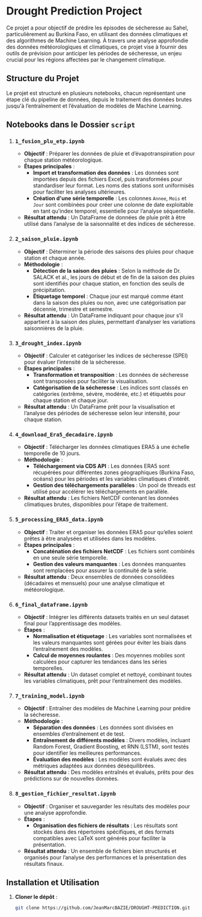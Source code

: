 # Drought Prediction Project

Ce projet a pour objectif de prédire les épisodes de sécheresse au Sahel, particulièrement au Burkina Faso, en utilisant des données climatiques et des algorithmes de Machine Learning. À travers une analyse approfondie des données météorologiques et climatiques, ce projet vise à fournir des outils de prévision pour anticiper les périodes de sécheresse, un enjeu crucial pour les régions affectées par le changement climatique.

## Structure du Projet

Le projet est structuré en plusieurs notebooks, chacun représentant une étape clé du pipeline de données, depuis le traitement des données brutes jusqu'à l’entraînement et l’évaluation de modèles de Machine Learning.

## Notebooks dans le Dossier `script`

1. ### `1_fusion_plu_etp.ipynb`
   - **Objectif** : Préparer les données de pluie et d’évapotranspiration pour chaque station météorologique.
   - **Étapes principales** :
     - **Import et transformation des données** : Les données sont importées depuis des fichiers Excel, puis transformées pour standardiser leur format. Les noms des stations sont uniformisés pour faciliter les analyses ultérieures.
     - **Création d'une série temporelle** : Les colonnes `Annee`, `Mois` et `Jour` sont combinées pour créer une colonne de date exploitable en tant qu'index temporel, essentielle pour l’analyse séquentielle.
   - **Résultat attendu** : Un DataFrame de données de pluie prêt à être utilisé dans l’analyse de la saisonnalité et des indices de sécheresse.

2. ### `2_saison_pluie.ipynb`
   - **Objectif** : Déterminer la période des saisons des pluies pour chaque station et chaque année.
   - **Méthodologie** :
     - **Détection de la saison des pluies** : Selon la méthode de Dr. SALACK et al., les jours de début et de fin de la saison des pluies sont identifiés pour chaque station, en fonction des seuils de précipitation.
     - **Étiquetage temporel** : Chaque jour est marqué comme étant dans la saison des pluies ou non, avec une catégorisation par décennie, trimestre et semestre.
   - **Résultat attendu** : Un DataFrame indiquant pour chaque jour s’il appartient à la saison des pluies, permettant d’analyser les variations saisonnières de la pluie.

3. ### `3_drought_index.ipynb`
   - **Objectif** : Calculer et catégoriser les indices de sécheresse (SPEI) pour évaluer l’intensité de la sécheresse.
   - **Étapes principales** :
     - **Transformation et transposition** : Les données de sécheresse sont transposées pour faciliter la visualisation.
     - **Catégorisation de la sécheresse** : Les indices sont classés en catégories (extrême, sévère, modérée, etc.) et étiquetés pour chaque station et chaque jour.
   - **Résultat attendu** : Un DataFrame prêt pour la visualisation et l’analyse des périodes de sécheresse selon leur intensité, pour chaque station.

4. ### `4_download_Era5_decadaire.ipynb`
   - **Objectif** : Télécharger les données climatiques ERA5 à une échelle temporelle de 10 jours.
   - **Méthodologie** :
     - **Téléchargement via CDS API** : Les données ERA5 sont récupérées pour différentes zones géographiques (Burkina Faso, océans) pour les périodes et les variables climatiques d'intérêt.
     - **Gestion des téléchargements parallèles** : Un pool de threads est utilisé pour accélérer les téléchargements en parallèle.
   - **Résultat attendu** : Les fichiers NetCDF contenant les données climatiques brutes, disponibles pour l’étape de traitement.

5. ### `5_processing_ERA5_data.ipynb`
   - **Objectif** : Traiter et organiser les données ERA5 pour qu’elles soient prêtes à être analysées et utilisées dans les modèles.
   - **Étapes principales** :
     - **Concaténation des fichiers NetCDF** : Les fichiers sont combinés en une seule série temporelle.
     - **Gestion des valeurs manquantes** : Les données manquantes sont remplacées pour assurer la continuité de la série.
   - **Résultat attendu** : Deux ensembles de données consolidées (décadaires et mensuels) pour une analyse climatique et météorologique.

6. ### `6_final_dataframe.ipynb`
   - **Objectif** : Intégrer les différents datasets traités en un seul dataset final pour l’apprentissage des modèles.
   - **Étapes** :
     - **Normalisation et étiquetage** : Les variables sont normalisées et les valeurs manquantes sont gérées pour éviter les biais dans l’entraînement des modèles.
     - **Calcul de moyennes roulantes** : Des moyennes mobiles sont calculées pour capturer les tendances dans les séries temporelles.
   - **Résultat attendu** : Un dataset complet et nettoyé, combinant toutes les variables climatiques, prêt pour l’entraînement des modèles.

7. ### `7_training_model.ipynb`
   - **Objectif** : Entraîner des modèles de Machine Learning pour prédire la sécheresse.
   - **Méthodologie** :
     - **Séparation des données** : Les données sont divisées en ensembles d’entraînement et de test.
     - **Entraînement de différents modèles** : Divers modèles, incluant Random Forest, Gradient Boosting, et RNN (LSTM), sont testés pour identifier les meilleures performances.
     - **Évaluation des modèles** : Les modèles sont évalués avec des métriques adaptées aux données déséquilibrées.
   - **Résultat attendu** : Des modèles entraînés et évalués, prêts pour des prédictions sur de nouvelles données.

8. ### `8_gestion_fichier_resultat.ipynb`
   - **Objectif** : Organiser et sauvegarder les résultats des modèles pour une analyse approfondie.
   - **Étapes** :
     - **Organisation des fichiers de résultats** : Les résultats sont stockés dans des répertoires spécifiques, et des formats compatibles avec LaTeX sont générés pour faciliter la présentation.
   - **Résultat attendu** : Un ensemble de fichiers bien structurés et organisés pour l’analyse des performances et la présentation des résultats finaux.

## Installation et Utilisation

1. **Cloner le dépôt** :
   ```bash
   git clone https://github.com/JeanMarcBAZIE/DROUGHT-PREDICTION.git
